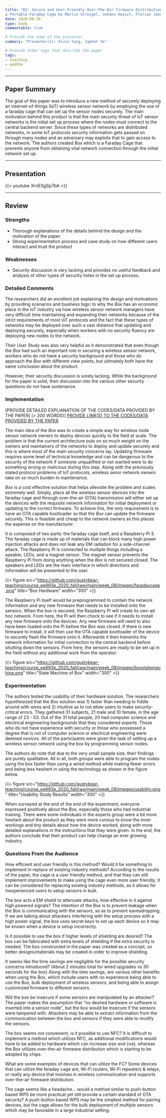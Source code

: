 ```yaml
---
title: "02: Secure and User-Friendly Over-the-Air Firmware Distribution in
a Portable Faraday Cage by Martin Streigel, Johann Heyszl, Florian Jakobmeier, Yacov Matveev, Georg Sigil"
date: 2020-08-30
type: book
commentable: true

# Provide the name of the presenter
summary: "Presenter(s): Alvin Yang, Japhet Ye"

# Provide other tags that describe the paper
tags:
- teaching
- ee693e
---
```


***
## Paper Summary
The goal of this paper was to introduce a new method of securely deploying an internet-of-things (IoT) wireless sensor network by employing the use of a faraday cage that can set up the sensor nodes securely. The main motivation behind this product is that the main security threat of IoT sensor networks is the initial set up process where the nodes must connect to the central backend server. Since these types of networks are distributed networks, in some IoT protocols security information gets passed on through many nodes and an adversary may exploits that to gain access to the network. The authors created *Box* which is a Faraday Cage that prevents anyone from obtaining vital network connection through the initial network set up.

***

## Presentation
{{< youtube XrnEXgSp7bA >}}

***

## Review
### Strengths
- Thorough explanations of the details behind the design and the motivation of the paper.
- Strong experimentation process and case study on how different users interact and trust the product


### Weaknesses
- Security discussion is very lacking and provides no useful feedback and analysis of other types of security holes in the set up process.

### Detailed Comments
The researchers did an excellent job explaining the design and motivations by providing scenarios and business logic to why the *Box* has an economic place in the IoT industry via how wireless sensor network managers have very difficult time maintaining and expanding their networks because of the strict requirements of most IoT protocols and the fact that these types of networks may be deployed over such a vast distance that updating and deploying securely, especially when workers with no security fluency are deploying new nodes to the network.

Their User Study was also very helpful as it demonstrated that even though the *Box* had such an important role in securing a wireless sensor network, workers who do not have a security background and those who do approach the *Box* with different view points, but ultimately both have the same conclusion about the product.

However, their security discussion is sorely lacking. While the background for the paper is solid, their discussion into the various other security questions do not have sustenance.


### Implementation
[PROVIDE DETAILED EXPLIANATION OF THE CODES/DATA PROVIDED BY THE PAPER] (>
200 WORDS)]
[PROVIDE LINK(S) TO THE CODES/DATA PROVIDED BY THE PAPER](https://github.com/gustybear-teaching/course_ee693e_2020_fall)

The main idea of the *Box* was to create a simple way for wireless node sensor network owners to deploy devices quickly to the field at scale. The problem is that the current architecture puts on so much weight on the owners and maintainers of the networks to deploy and update securely and this is where most of the main security concerns lay. Updating firmware requires some level of technical knowledge and can be dangerous to the security of the network if someone unqualified or not wanted were to do something wrong or malicious during this step. Along with the previously stated protocol problems of IoT protocols, wireless senor network owners take on so much burden in maintenance.

*Box* is a cost effective solution that helps alleviate the problem and scales extremely well. Simply, place all the wireless sensor devices into the faraday cage and through over-the-air (OTA) transmission will either set up the devices with the requisite network information for initial deployment or updating to the correct firmware. To achieve this, the only requirement is to have an OTA capable bootloader so that the *Box* can update the firmware securely. This is feasible and cheap to the network owners as this places the expense on the manufacturer.

It is composed of two parts: the faraday cage itself, and a Raspberry Pi 3. The faraday cage is made up of materials that can block many high power injection attacks and does not leak any EM radiation for a side-channel attack. The Raspberry Pi is connected to multiple things including a speaker, LEDs, and a magnet sensor. The magnet sensor prevents the Raspberry Pi from doing anything when the *Box* is not secured closed. The speakers and LEDs are the main interface in which directions and information will be presented to the user.

{{< figure src="https://github.com/gustybear-teaching/course_ee693e_2020_fall/raw/main/week_08/images/faradaycage.png" title="Box Hardware" width="300" >}}

The Raspberry Pi itself would be preprogrammed to contain the network information and any new firmware that needs to be installed onto the sensors. When the box is secured, the Raspberry Pi will create its own ad hoc network. From here, the Pi will then check to see if it needs to install any new firmware onto the devices. Any new firmware will need to also have been loaded onto the Pi before the *Box* was closed. If there is new firmware to install, it will then use the OTA capable bootloader of the device to securely flash the firmware onto it. Afterwards it then transmits the network information for initial connection to the central backend before shutting down the sensors. From here, the sensors are ready to be set up in the field without any additional work from the operator.

{{< figure src="https://github.com/gustybear-teaching/course_ee693e_2020_fall/raw/main/week_08/images/boxstatemachine.png" title="State Machine of Box" width="300" >}}

### Experimentation

The authors tested the usability of their hardware solution. The researchers hypothesized that the *Box* solution was 1) faster than needing to fiddle around with wires and 2) intuitive as to not allow users to make security-critical errors. They gathered 31 subjects, 21 male and 10 female, in the age range of 23 - 53. Out of the 31 total people, 20 had computer science and electrical engineering backgrounds that they considered *experts*. Those who do not have experience with security or those who possessed a degree that is not of computer science or electrical engineering were deemed *novices*. All of the participants were given the task of setting up a wireless sensor network using the box by programming sensor nodes.

The authors do note that due to the very small sample size, their findings are purely qualitative. All in all, both groups were able to program the nodes using the box faster than using a wired method while making fewer errors and being less hesitant in using the technology as shown in the figure below.

{{< figure src="https://github.com/gustybear-teaching/course_ee693e_2020_fall/raw/main/week_08/images/usability.png" title="Usability Study Results" width="300" >}}

When surveyed at the end of the end of the experiment, everyone expressed positively about the *Box*, especially those who had industrial training. There were some individuals in the experts group were a bit more hesitant about the product as they were more curious to know the inner workings and tiny details about how the device worked, along with more detailed explanations in the instructions that they were given. In the end, the authors conclude that their product can help change an ever growing industry.

### Questions From the Audience
How efficient and user friendly is this method? Would it be something to implement in replace of existing industry methods?
According to the results of the paper, the cage is a user friendly method, and that they can still implement improvements to make using the cage even more user friendly. It can be considered for replacing existing industry methods, as it allows for inexperienced users to setup sensors in bulk.

The box acts a EM shield to attenuate attacks, how effective is it against high powered signals?
The intention of the Box is to prevent leakage when the Box is communicating with the sensors, so as to prevent eavesdropping. If we are talking about attackers interfering with the setup process with a high power signal, the box uses secret keys to set up each device so it may be known when a device is setup incorrectly.

Is it possible to use the box if higher levels of shielding are desired?
The box can be fabricated with extra levels of shielding if the extra security is needed. The box constructed in the paper was created as a concept, so better designs/materials may be created in order to improve shielding.

It seems like the time savings are negligible for the possible security concerns introduced? (About 2 minutes total for wired upgrades vs  30 seconds for the box)
Along with the time savings, are various other benefits when using the Box, which include users with no experience being able to use the Box, bulk deployment of wireless sensors, and being able to assign customized firmware to different sensors.

Will the box be insecure if some sensors are manipulated by an attacker?
The paper makes the assumption that "no desired hardware or software is inserted into a sensor node", but the box would be insecure if the sensors were tampered with. Attackers may be able to extract information from the communication between the box and sensors if they were able to modify the sensors.

The box seems not convenient, is it possible to use NFC?
It is difficult to implement a method which utilizes NFC, as additional modifications would have to be added to hardware which can increase size and cost, whereas the Box utilizes over-the-air firmware distribution which is starting to be adopted by chips.

What are some examples of devices that can utilize the FC?
Some devices that can utilize the faraday cage are, Wi-Fi routers, Wi-Fi repeaters & relays, or really any device that involves in wireless communication and supports over-the-air firmware distribution.

The cage seems like a headache... would a method similar to push-button based WPS be more practical yet still provide a certain standard of OTA security?
A push-button based WPS may be the simplest method for pairing devices, but the cage allows for the bulk deployment of multiple sensors which may be favorable in a large industrial setting.
